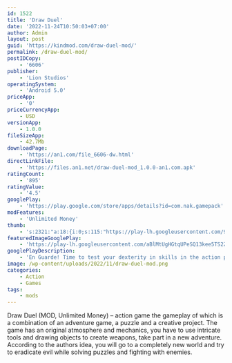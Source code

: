 ```yaml
---
id: 1522
title: 'Draw Duel'
date: '2022-11-24T10:50:03+07:00'
author: Admin
layout: post
guid: 'https://kindmod.com/draw-duel-mod/'
permalink: /draw-duel-mod/
postIDCopy:
    - '6606'
publisher:
    - 'Lion Studios'
operatingSystem:
    - 'Android 5.0'
priceApp:
    - '0'
priceCurrencyApp:
    - USD
versionApp:
    - 1.0.0
fileSizeApp:
    - 42.7Mb
downloadPage:
    - 'https://an1.com/file_6606-dw.html'
directLinkFile:
    - 'https://files.an1.net/draw-duel-mod_1.0.0-an1.com.apk'
ratingCount:
    - '895'
ratingValue:
    - '4.5'
googlePlay:
    - 'https://play.google.com/store/apps/details?id=com.nak.gamepack'
modFeatures:
    - 'Unlimited Money'
thumb:
    - 's:2321:"a:18:{i:0;s:115:"https://play-lh.googleusercontent.com/90WPYwqkOhPPlDrsukQnCBiwilQcWP2i2Rk4eNq5QjfCugs1oBlMT2JfOkXpCMMRgbA=w526-h296";i:1;s:114:"https://play-lh.googleusercontent.com/UOLWlM8l3KSJ--cd1Pq8OyXSj9sa-5VQuqEuBo5jtt_E8qEenqKmCYUaQbR3XzhnnQ=w526-h296";i:2;s:115:"https://play-lh.googleusercontent.com/H-Nh1wfL0sN69Q1oIJS96JO_iIlcYNiZNjWisSYKN-fxbQhjJwzA61tD86VZz_qV-is=w526-h296";i:3;s:116:"https://play-lh.googleusercontent.com/d9mhOUNNkRHxJV1znBySEhc2lmrgrbBOgIqJKoWVgxMX67PHQVA4Ox14HG_TtMz9St6w=w526-h296";i:4;s:116:"https://play-lh.googleusercontent.com/_uRPXfwv2jHGMGOWmQj-BfsCp3eDErdjiYUhhBVkW9FvBN3tVY6QzA43p2c96rT_W7yK=w526-h296";i:5;s:114:"https://play-lh.googleusercontent.com/Y8fx6d6nufvJY1Pt4eMo2CRka4PFvePJ0-TXYtGgfYzlKhAXz53bVkjPny-2rwmb6A=w526-h296";i:6;s:116:"https://play-lh.googleusercontent.com/uJ-7hixzz6fAepaWOPQ8LB0s0EMJoXN1oprxVu2YDIiaKlQPZ7mqV2ojoPuDYj_7Z2a2=w526-h296";i:7;s:114:"https://play-lh.googleusercontent.com/rP2ELuS7agFAC6_R67dGh0PivpIMIT0QgWKxu2JB9Mw8VYwMWa2vR48jZAGzN0mo5Q=w526-h296";i:8;s:115:"https://play-lh.googleusercontent.com/8QPdXDPZ9EXkXH-AyjKv2VOSABkfAnqZeG-aQk0-E3LIxHh3bKUKGgNlPqUrTFY3-Jw=w526-h296";i:9;s:115:"https://play-lh.googleusercontent.com/muHgc9km6RN8_DZHFSDKxkkjoB2plJ5VScAv2zI2irPKU-VOZHLIiHlSkINREhi9ytM=w526-h296";i:10;s:115:"https://play-lh.googleusercontent.com/xVbOjV5PzetLyWar5Jsfb6EtXe17MeBPyhghruc-saXGHmpUTQvadPfz1BCSKYkJ93g=w526-h296";i:11;s:114:"https://play-lh.googleusercontent.com/WZeR6iFArbBCl9fdpfIfVqBlIqcB0I-wuFbkehDrUBy0zepQYR1_EPBZTNRIQRFmWA=w526-h296";i:12;s:116:"https://play-lh.googleusercontent.com/40SHiXXayBXfADhrlmhBY5S5YE_xVTsi8JGz865kCCxg1ZFbHUTaUSvrZrji5KDp3gph=w526-h296";i:13;s:116:"https://play-lh.googleusercontent.com/IalHSRkD8-AjJ2GGi0jaA3Um8CKoxNP3bRK0OnQj_gHPwaNdt4cSCGCPQsa0u1oMtjHx=w526-h296";i:14;s:116:"https://play-lh.googleusercontent.com/55oKNd2FhTkdGoOwqDN1jse2RtcXdAjhfUiqanqhj9dyrLqPUhjj5LxYnmxD1gt-wUhY=w526-h296";i:15;s:116:"https://play-lh.googleusercontent.com/gzUgC2uzv7zGKyYH65cd-TMbh9vL1XTmJ9LgnJmhpzg79kGVufN7WjCE9DZrN_AR98xU=w526-h296";i:16;s:115:"https://play-lh.googleusercontent.com/yKdE-2T4zvi3cBhk79NP8CDPMi9MjFXx7NtKrZEWwesyrxb2N694LJRg7gkGSD3fR84=w526-h296";i:17;s:114:"https://play-lh.googleusercontent.com/5nI5HrP1UnC7eGA0L4MLh3tPKuOTr6VFU-lnHoPBOhBNS5bqgOsbWFm6rqGYXYjP-Q=w526-h296";}";'
featuredImageGooglePlay:
    - 'https://play-lh.googleusercontent.com/aBlMtUgHGtqUPeSQ13kee5TS2ZiD3LhKGSSMDwHhjxySbf_lfFSWhPjVaqXMrjUFVJGp'
googlePlayDescription:
    - 'En Guarde! Time to test your dexterity in skills in the action packed dueling game. You control the sword with your fingertips. Every swipe, slice and stab is based off of your movement. It’s like having a joystick on your phone. Drawing an item and watching it perform next on the screen is old news. This is the next generation of action packed drawing games.Can you defeat your opponent in the duel? Parry, block, and dance - do whatever it takes to avoid contact. Then you take action and launch your attack! No one can avoid your swift furry. The faster you can move your sword around the more likely you will land a hit! The controls are so smooth you will think you are sword fighting yourself… without the danger!.The pen is finally mightier than the sword. Can you rise to the top and defeat everyone?.'
image: /wp-content/uploads/2022/11/draw-duel-mod.png
categories:
    - Action
    - Games
tags:
    - mods
---
```


Draw Duel (MOD, Unlimited Money) – action game the gameplay of which is a combination of an adventure game, a puzzle and a creative project. The game has an original atmosphere and mechanics, you have to use intricate tools and drawing objects to create weapons, take part in a new adventure. According to the authors idea, you will go to a completely new world and try to eradicate evil while solving puzzles and fighting with enemies.